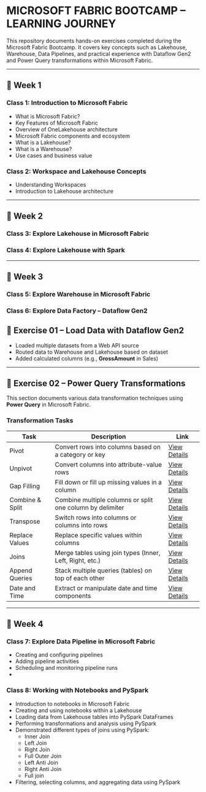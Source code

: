 # MICROSOFT FABRIC BOOTCAMP – LEARNING JOURNEY

This repository documents hands-on exercises completed during the Microsoft Fabric Bootcamp. It covers key concepts such as Lakehouse, Warehouse, Data Pipelines, and practical experience with Dataflow Gen2 and Power Query transformations within Microsoft Fabric.

---

## 📅 Week 1

### Class 1: Introduction to Microsoft Fabric
- What is Microsoft Fabric?
- Key Features of Microsoft Fabric
- Overview of OneLakehouse architecture
- Microsoft Fabric components and ecosystem
- What is a Lakehouse?
- What is a Warehouse?
- Use cases and business value

### Class 2: Workspace and Lakehouse Concepts
- Understanding Workspaces
- Introduction to Lakehouse architecture

---

## 📅 Week 2

### Class 3: Explore Lakehouse in Microsoft Fabric  
### Class 4: Explore Lakehouse with Spark

---

## 📅 Week 3

### Class 5: Explore Warehouse in Microsoft Fabric  

### Class 6: Explore Data Factory – Dataflow Gen2

## 🧪 Exercise 01 – Load Data with Dataflow Gen2

- Loaded multiple datasets from a Web API source  
- Routed data to Warehouse and Lakehouse based on dataset  
- Added calculated columns (e.g., **GrossAmount** in Sales)

---

## 🧪 Exercise 02 – Power Query Transformations

This section documents various data transformation techniques using **Power Query** in Microsoft Fabric.

### Transformation Tasks

| Task               | Description                                                   | Link               |
|--------------------|---------------------------------------------------------------|--------------------|
| Pivot              | Convert rows into columns based on a category or key          | [View Details](https://github.com/Tungana-Bhavya/MICROSOFT_FABRIC_BOOTCAMP/tree/main/DATAFLOWGEN2/POWER_QUERY_EXERCISE/PIVOT)   |
| Unpivot            | Convert columns into attribute-value rows                     | [View Details]()   |
| Gap Filling        | Fill down or fill up missing values in a column               | [View Details]()   |
| Combine & Split    | Combine multiple columns or split one column by delimiter     | [View Details]()   |
| Transpose          | Switch rows into columns or columns into rows                 | [View Details]()   |
| Replace Values     | Replace specific values within columns                        | [View Details]()   |
| Joins              | Merge tables using join types (Inner, Left, Right, etc.)      | [View Details]()   |
| Append Queries     | Stack multiple queries (tables) on top of each other          | [View Details]()   |
| Date and Time      | Extract or manipulate date and time components                | [View Details]()   |

---

## 📅 Week 4

### Class 7: Explore Data Pipeline in Microsoft Fabric  
- Creating and configuring pipelines  
- Adding pipeline activities
- Scheduling and monitoring pipeline runs
- 
### Class 8: Working with Notebooks and PySpark  
- Introduction to notebooks in Microsoft Fabric  
- Creating and using notebooks within a Lakehouse  
- Loading data from Lakehouse tables into PySpark DataFrames  
- Performing transformations and analysis using PySpark  
- Demonstrated different types of joins using PySpark:
  - Inner Join  
  - Left Join  
  - Right Join  
  - Full Outer Join
  - Left Anti Join
  - Right Anti Join
  - Full join
- Filtering, selecting columns, and aggregating data using PySpark
